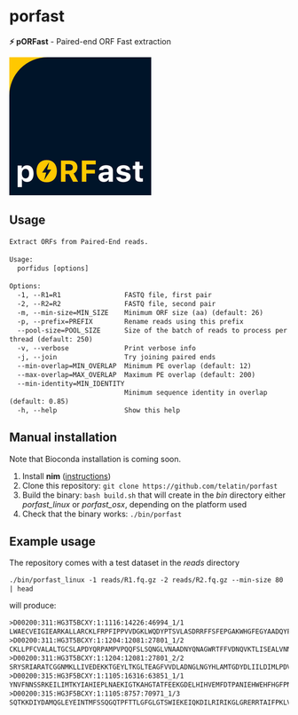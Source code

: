 # porfast
**⚡ pORFast** - Paired-end ORF Fast extraction

![ORF Finder Logo](docs/logo_small.png)

## Usage

```
Extract ORFs from Paired-End reads.

Usage:
  porfidus [options] 

Options:
  -1, --R1=R1                FASTQ file, first pair
  -2, --R2=R2                FASTQ file, second pair
  -m, --min-size=MIN_SIZE    Minimum ORF size (aa) (default: 26)
  -p, --prefix=PREFIX        Rename reads using this prefix
  --pool-size=POOL_SIZE      Size of the batch of reads to process per thread (default: 250)
  -v, --verbose              Print verbose info
  -j, --join                 Try joining paired ends
  --min-overlap=MIN_OVERLAP  Minimum PE overlap (default: 12)
  --max-overlap=MAX_OVERLAP  Maximum PE overlap (default: 200)
  --min-identity=MIN_IDENTITY
                             Minimum sequence identity in overlap (default: 0.85)
  -h, --help                 Show this help
```

## Manual installation

Note that Bioconda installation is coming soon.

1. Install **nim** ([instructions](https://andrea-telatin.gitbook.io/nim-bioinformatics/installing-nim))
1. Clone this repository: `git clone https://github.com/telatin/porfast`
1. Build the binary: `bash build.sh` that will create in the _bin_ directory either _porfast\_linux_ or _porfast\_osx_, depending on the platform used
1. Check that the binary works: `./bin/porfast`


## Example usage

The repository comes with a test dataset in the _reads_ directory
```
./bin/porfast_linux -1 reads/R1.fq.gz -2 reads/R2.fq.gz --min-size 80 | head
```
will produce:
```
>D00200:311:HG3T5BCXY:1:1116:14226:46994_1/1
LWAECVEIGIEARKALLARCKLFRPFIPPVVDGKLWQDYPTSVLASDRRFFSFEPGAKWHGFEGYAADQYFVDPFKLLLTTPG
>D00200:311:HG3T5BCXY:1:1204:12081:27801_1/2
CKLLPFCVALALTGCSLAPDYQRPAMPVPQQFSLSQNGLVNAADNYQNAGWRTFFVDNQVKTLISEALVNNRDLRMATLKVQ
>D00200:311:HG3T5BCXY:1:1204:12081:27801_2/2
SRYSRIARATCGGNMKLLIVEDEKKTGEYLTKGLTEAGFVVDLADNGLNGYHLAMTGDYDLIILDIMLPDVNGWDIVRMLR
>D00200:315:HG3F5BCXY:1:1105:16316:63851_1/1
YNVFNNSSRKEILIMTKYIAHIEPLNAEKIGTKAHGTATFEEKGDELHIHVEMFDTPANIEHWEHFHGFPNGQKAHVPTAA
>D00200:315:HG3F5BCXY:1:1105:8757:70971_1/3
SQTKKDIYDAMQGLEYEINTMFSSQGQTPFTTLGFGLGTSWIEKEIQKDILRIRIKGLGRERRTAIFPKLVFTIKKGLNLHP
```
